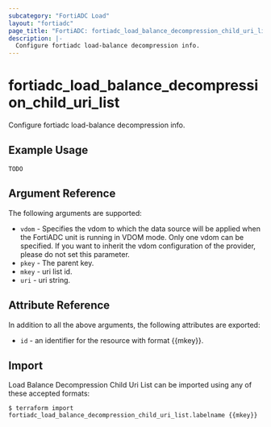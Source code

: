 ```yaml
---
subcategory: "FortiADC Load"
layout: "fortiadc"
page_title: "FortiADC: fortiadc_load_balance_decompression_child_uri_list"
description: |-
  Configure fortiadc load-balance decompression info.
---
```


# fortiadc_load_balance_decompression_child_uri_list
Configure fortiadc load-balance decompression info.

## Example Usage
```hcl
TODO
```

## Argument Reference

The following arguments are supported:

* `vdom` - Specifies the vdom to which the data source will be applied when the FortiADC unit is running in VDOM mode. Only one vdom can be specified. If you want to inherit the vdom configuration of the provider, please do not set this parameter.
* `pkey` - The parent key.
* `mkey` - uri list id.
* `uri` - uri string. 

## Attribute Reference

In addition to all the above arguments, the following attributes are exported:
* `id` - an identifier for the resource with format {{mkey}}.

## Import
 Load Balance Decompression Child Uri List can be imported using any of these accepted formats:
```
$ terraform import fortiadc_load_balance_decompression_child_uri_list.labelname {{mkey}}
```
